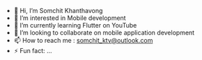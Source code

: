 - 👋 Hi, I’m Somchit Khanthavong
- 👀 I’m interested in Mobile development
- 🌱 I’m currently learning Flutter on YouTube
- 💞️ I’m looking to collaborate on mobile application development 
- 📫 How to reach me : somchit_ktv@outlook.com
- ⚡ Fun fact: ...

<!---
somchit2410/somchit2410 is a ✨ special ✨ repository because its `README.md` (this file) appears on your GitHub profile.
You can click the Preview link to take a look at your changes.
--->
